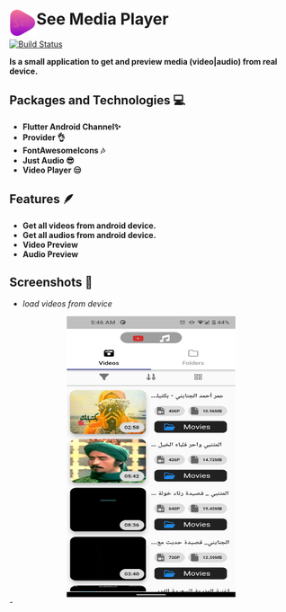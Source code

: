 # See Media Player <a href="url"><img src="assets\img\logo.png" align="left" height="48" width="48" ></a>

[![Build Status](https://travis-ci.org/joemccann/dillinger.svg?branch=master)](https://travis-ci.org/joemccann/dillinger)

**Is a small application to get and preview media (video|audio) from real device.**

## **Packages and Technologies** 💻
- **Flutter Android Channel✨**
- **Provider 👌**
- **FontAwesomeIcons 🎶**
- **Just Audio 😎**
- **Video Player 😒**

## Features 🪶

- **Get all videos from android device.**
- **Get all audios from android device.**
- **Video Preview**
- **Audio Preview**

## Screenshots  📸

- *load videos from device*
<div style="text-align: center">
<a href="url"><img src="screenshots\flutter_01.png" align="center" height="500" width="300" ></a>
</div>
- 

